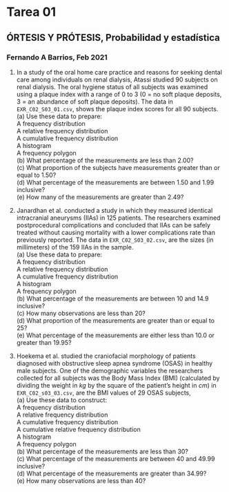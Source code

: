 # Tarea 01
## ÓRTESIS Y PRÓTESIS, Probabilidad y estadística
### Fernando A Barrios, Feb 2021

1. In a study of the oral home care practice and reasons for seeking dental care among individuals on renal dialysis,
Atassi studied 90 subjects on renal dialysis. The oral hygiene status of all subjects was examined using a plaque index 
with a range of 0 to 3 (0 = no soft plaque deposits, 3 = an abundance of soft plaque deposits). The data in `EXR_C02_S03_01.csv`,
shows the plaque index scores for all 90 subjects.
(a) Use these data to prepare:  
  A frequency distribution  
  A relative frequency distribution  
  A cumulative frequency distribution  
  A histogram  
  A frequency polygon  
(b) What percentage of the measurements are less than 2.00?  
(c) What proportion of the subjects have measurements greater than or equal to 1.50?  
(d) What percentage of the measurements are between 1.50 and 1.99 inclusive?  
(e) How many of the measurements are greater than 2.49?  

2. Janardhan et al. conducted a study in which they measured identical intracranial aneurysms (IIAs) in 125 patients. The 
researchers examined postprocedural complications and concluded that IIAs can be safely treated without causing mortality 
with a lower complications rate than previously reported.  The data in `EXR_C02_S03_02.csv`, are the sizes (in millimeters) 
of the 159 IIAs in the sample.  
(a) Use these data to prepare:  
  A frequency distribution  
  A relative frequency distribution  
  A cumulative frequency distribution  
  A histogram  
  A frequency polygon  
(b) What percentage of the measurements are between 10 and 14.9 inclusive?  
(c) How many observations are less than 20?  
(d) What proportion of the measurements are greater than or equal to 25?  
(e) What percentage of the measurements are either less than 10.0 or greater than 19.95?  

3. Hoekema et al. studied the craniofacial morphology of patients diagnosed with obstructive sleep apnea syndrome (OSAS) in 
healthy male subjects. One of the demographic variables the researchers collected for all subjects was the Body Mass Index (BMI)
(calculated by dividing the weight in *kg* by the square of the patient’s height in *cm*) in `EXR_C02_s03_03.csv`, are the BMI 
values of 29 OSAS subjects,  
(a) Use these data to construct:  
	A frequency distribution  
	A relative frequency distribution  
	A cumulative frequency distribution  
	A cumulative relative frequency distribution  
	A histogram  
	A frequency polygon  
(b) What percentage of the measurements are less than 30?  
(c) What percentage of the measurements are between 40 and 49.99 inclusive?  
(d) What percentage of the measurements are greater than 34.99?  
(e) How many observations are less than 40?  


